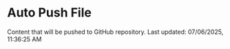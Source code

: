 # Auto Push File

Content that will be pushed to GitHub repository.
Last updated: 07/06/2025, 11:36:25 AM